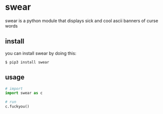 # swear

swear is a python module that
displays sick and cool ascii
banners of curse words

## install
you can install swear by
doing this:
```
$ pip3 install swear
```

## usage

```python
# import
import swear as c

# run
c.fuckyou()
```
